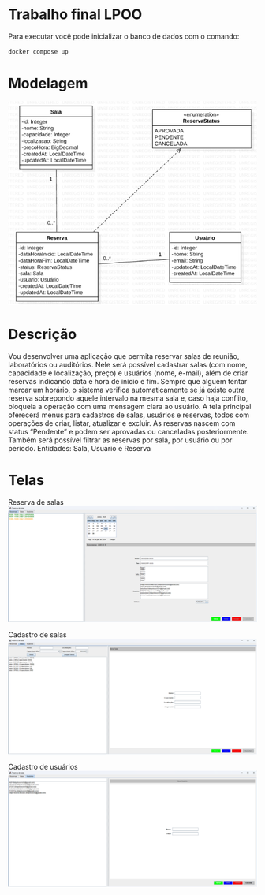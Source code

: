 # Trabalho final LPOO

Para executar você pode inicializar o banco de dados com o comando:

```bash
docker compose up
```

# Modelagem

![img.png](imgs/img.png)

# Descrição

Vou desenvolver uma aplicação que permita reservar salas de reunião, laboratórios ou auditórios. Nele será possível cadastrar salas (com nome, capacidade e localização, preço) e usuários (nome, e-mail), além de criar reservas indicando data e hora de início e fim. Sempre que alguém tentar marcar um horário, o sistema verifica automaticamente se já existe outra reserva sobrepondo aquele intervalo na mesma sala e, caso haja conflito, bloqueia a operação com uma mensagem clara ao usuário.
A tela principal oferecerá menus para cadastros de salas, usuários e reservas, todos com operações de criar, listar, atualizar e excluir. As reservas nascem com status “Pendente” e podem ser aprovadas ou canceladas posteriormente.
Também será possível filtrar as reservas por sala, por usuário ou por período.
Entidades: Sala, Usuário e Reserva

# Telas

Reserva de salas
![img_1.png](imgs/img_1.png)

Cadastro de salas
![img.png](imgs/img_2.png)

Cadastro de usuários
![img.png](imgs/img_3.png)